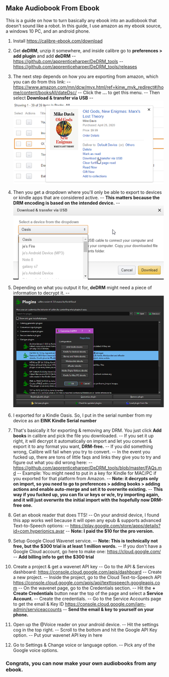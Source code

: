 ## Make Audiobook From Ebook

This is a guide on how to turn basically any ebook into an audiobook that doesn't sound like a robot. In this guide, I use amazon as my ebook source, a windows 10 PC, and an android phone. 

1. Install https://calibre-ebook.com/download

2. Get **deDRM**, unzip it somewhere, and inside calibre go to **preferences > add plugin** and add **deDRM** 
-- https://github.com/apprenticeharper/DeDRM_tools
-- https://github.com/apprenticeharper/DeDRM_tools/releases

3. The next step depends on how you are exporting from amazon, which you can do from this link:
-- https://www.amazon.com/mn/dcw/myx.html/ref=kinw_myk_redirect#/home/content/booksAll/dateDsc/
-- Click the **...** to get this menu.
-- Then select **Download & transfer via USB**
-- ![image](https://raw.githubusercontent.com/vox-arcana/book2audio/gh-pages/2020-05-03_18_21_41-Amazon.com__Manage_Your_Content_and_Devices.png)

4. Then you get a dropdown where you'll only be able to export to devices or kindle apps that are considered active. 
-- **This matters because the DRM encoding is based on the intended device.**
-- ![image](https://raw.githubusercontent.com/vox-arcana/book2audio/gh-pages/2020-05-03_18_23_02-Amazon.com__Manage_Your_Content_and_Devices.png)
  
5. Depending on what you output it for, **deDRM** might need a piece of information to decrypt it.
-- ![image](https://raw.githubusercontent.com/vox-arcana/book2audio/gh-pages/2020-05-03_18_25_34-calibre_-_Preferences_-_Plugins.png)
  
6. I exported for a Kindle Oasis. So, I put in the serial number from my device as an **EINK Kindle Serial number**

7. That's basically it for exporting & removing any DRM. You just click **Add books** in calibre and pick the file you downloaded.
-- If you set it up right, it will decrypt it automatically on import and let you convert & export it to any format you want, **DRM-free.**
-- If you did something wrong, Calibre will fail when you try to convert. 
-- In the event you fucked up, there are tons of little faqs and links they give you to try and figure out what you did wrong here:
-- https://github.com/apprenticeharper/DeDRM_tools/blob/master/FAQs.md
-- Example: You might need to put in a key for Kindle for MAC/PC if you exported for that platform from Amazon.
-- **Note: it decrypts only on import, so you need to go to preferences > adding books > adding actions and enable auto-merge and set it to overwrite existing.**
-- **This way if you fucked up, you can fix ur keys or w/e, try importing again, and it will just overwrite the initial import with the hopefully now DRM-free one.**

8. Get an ebook reader that does TTS!
-- On your android device, I found this app works well because it will open any epub & supports advanced Text-to-Speech options:
-- https://play.google.com/store/apps/details?id=com.hyperionics.avar
-- **Note: I paid the $10 for the pro version.**

9. Setup Google Cloud Wavenet service. 
-- **Note: This is technically not free, but the $300 trial is at least 1 million words.**
-- If you don't have a Google Cloud account, go here to make one: https://cloud.google.com/
-- **Add billing info to get the $300 trial**

10. Create a project & get a wavenet API key
-- Go to the API & Services dashboard: https://console.cloud.google.com/apis/dashboard
-- Create a new project. 
-- Inside the project, go to the Cloud Text-to-Speech API https://console.cloud.google.com/apis/api/texttospeech.googleapis.com
-- On the wavenet page, go to the Credentials section.
-- Hit the **+ Create Credentials** button near the top of the page and select a **Service Account.**
-- Create the credentials. 
-- Go to the Service Accounts page to get the email & Key ID https://console.cloud.google.com/iam-admin/serviceaccounts
-- **Send the email & key to yourself on your phone.**

10. Open up the @Voice reader on your android device. 
-- Hit the settings cog in the top right.
-- Scroll to the bottom and hit the Google API Key option.
-- Put your wavenet API key in here

11. Go to Settings & Change voice or language option.
-- Pick any of the Google voice options.

### Congrats, you can now make your own audiobooks from any ebook.
